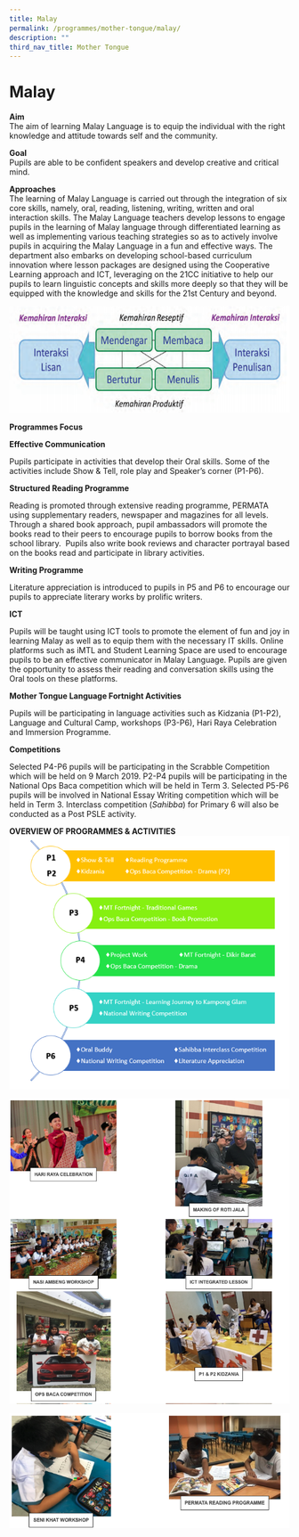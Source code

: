 ```yaml
---
title: Malay
permalink: /programmes/mother-tongue/malay/
description: ""
third_nav_title: Mother Tongue
---
```

Malay
=====

  

**Aim**<br>
The aim of learning Malay Language is to equip the individual with the right knowledge and attitude towards self and the community.

  

**Goal**<br>
Pupils are able to be confident speakers and develop creative and critical mind.

  

**Approaches**<br>
The learning of Malay Language is carried out through the integration of six core skills, namely, oral, reading, listening, writing, written and oral interaction skills. The Malay Language teachers develop lessons to engage pupils in the learning of Malay language through differentiated learning as well as implementing various teaching strategies so as to actively involve pupils in acquiring the Malay Language in a fun and effective ways. The department also embarks on developing school-based curriculum innovation where lesson packages are designed using the Cooperative Learning approach and ICT, leveraging on the 21CC initiative to help our pupils to learn linguistic concepts and skills more deeply so that they will be equipped with the knowledge and skills for the 21st Century and beyond.

![](/images/Malay%20Model.png)

**Programmes Focus**

  

**Effective Communication**

  

Pupils participate in activities that develop their Oral skills. Some of the activities include Show &amp; Tell, role play and Speaker’s corner (P1-P6).

  

**Structured Reading Programme**

Reading is promoted through extensive reading programme, PERMATA using supplementary readers, newspaper and magazines for all levels.&nbsp; Through a shared book approach, pupil ambassadors will promote the books read to their peers to encourage pupils to borrow books from the school library.&nbsp; Pupils also write book reviews and character portrayal based on the books read and participate in library activities.

  

**Writing Programme**

Literature appreciation is introduced to pupils in P5 and P6 to encourage our pupils to appreciate literary works by prolific writers.

  

**ICT**

Pupils will be taught using ICT tools to promote the element of fun and joy in learning Malay as well as to equip them with the necessary IT skills. Online platforms such as iMTL and Student Learning Space are used to encourage pupils to be an effective communicator in Malay Language. Pupils are given the opportunity to assess their reading and conversation skills using the Oral tools on these platforms.

  

**Mother Tongue Language Fortnight Activities**

Pupils will be participating in language activities such as Kidzania (P1-P2), Language and Cultural Camp, workshops (P3-P6), Hari Raya Celebration and Immersion Programme.

  

**Competitions**

Selected P4-P6 pupils will be participating in the Scrabble Competition which will be held on 9 March 2019. P2-P4 pupils will be participating in the National Ops Baca competition which will be held in Term 3. Selected P5-P6 pupils will be involved in National Essay Writing competition which will be held in Term 3. Interclass competition (_Sahibba_) for Primary 6 will also be conducted as a Post PSLE activity.

  

  

**OVERVIEW OF PROGRAMMES &amp; ACTIVITIES**
![](/images/Programmes%20&amp;%20Activities.png)

![](/images/Screenshot%2014.png)

![](/images/Screenshot15.png)